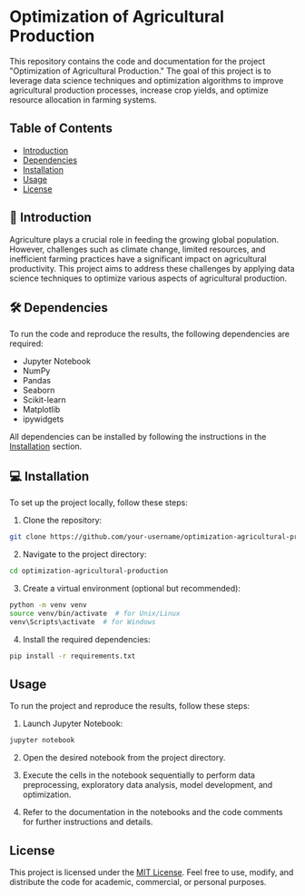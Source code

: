 # Optimization of Agricultural Production

This repository contains the code and documentation for the project "Optimization of Agricultural Production." The goal of this project is to leverage data science techniques and optimization algorithms to improve agricultural production processes, increase crop yields, and optimize resource allocation in farming systems.

## Table of Contents

- [Introduction](#introduction)
- [Dependencies](#dependencies)
- [Installation](#installation)
- [Usage](#usage)
- [License](#license)

## 📝 Introduction

Agriculture plays a crucial role in feeding the growing global population. However, challenges such as climate change, limited resources, and inefficient farming practices have a significant impact on agricultural productivity. This project aims to address these challenges by applying data science techniques to optimize various aspects of agricultural production.

## 🛠 Dependencies

To run the code and reproduce the results, the following dependencies are required:

- Jupyter Notebook
- NumPy
- Pandas
- Seaborn
- Scikit-learn
- Matplotlib
- ipywidgets

All dependencies can be installed by following the instructions in the [Installation](#installation) section.

## 💻 Installation

To set up the project locally, follow these steps:

1. Clone the repository:

```bash
git clone https://github.com/your-username/optimization-agricultural-production.git
```

2. Navigate to the project directory:

```bash
cd optimization-agricultural-production
```

3. Create a virtual environment (optional but recommended):

```bash
python -m venv venv
source venv/bin/activate  # for Unix/Linux
venv\Scripts\activate  # for Windows
```

4. Install the required dependencies:

```bash
pip install -r requirements.txt
```

## Usage

To run the project and reproduce the results, follow these steps:

1. Launch Jupyter Notebook:

```bash
jupyter notebook
```

2. Open the desired notebook from the project directory.

3. Execute the cells in the notebook sequentially to perform data preprocessing, exploratory data analysis, model development, and optimization.

4. Refer to the documentation in the notebooks and the code comments for further instructions and details.

## License

This project is licensed under the [MIT License](LICENSE). Feel free to use, modify, and distribute the code for academic, commercial, or personal purposes.
